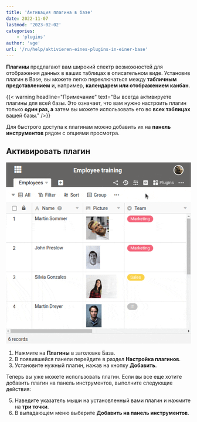 ```yaml
---
title: 'Активация плагина в базе'
date: 2022-11-07
lastmod: '2023-02-02'
categories:
    - 'plugins'
author: 'vge'
url: '/ru/help/aktivieren-eines-plugins-in-einer-base'
---
```


**Плагины** предлагают вам широкий спектр возможностей для отображения данных в ваших таблицах в описательном виде. Установив плагин в Base, вы можете легко переключаться между **табличным представлением** и, например, **календарем или отображением канбан**.

{{< warning  headline="Примечание"  text="Вы всегда активируете плагины для всей базы. Это означает, что вам нужно настроить плагин только **один раз, а** затем вы можете использовать его во **всех таблицах** вашей базы." />}}

Для быстрого доступа к плагинам можно добавить их на **панель инструментов** рядом с опциями просмотра.

## Активировать плагин

![Активировать плагин в базе](images/activate-a-plugin.gif)

1. Нажмите на **Плагины** в заголовке База.
2. В появившейся панели перейдите в раздел **Настройка плагинов**.
3. Установите нужный плагин, нажав на кнопку **Добавить**.

Теперь вы уже можете использовать плагин. Если вы все еще хотите добавить плагин на панель инструментов, выполните следующие действия:

5. Наведите указатель мыши на установленный вами плагин и нажмите на **три точки**.
6. В выпадающем меню выберите **Добавить на панель инструментов**.
